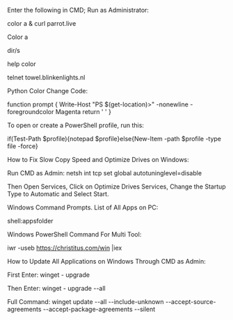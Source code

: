 Enter the following in CMD; Run as Administrator:

color a & curl parrot.live

Color a

dir/s

help color

telnet towel.blinkenlights.nl

Python Color Change Code:

function prompt
{
    Write-Host "PS $(get-location)>"  -nonewline -foregroundcolor Magenta
    return ' '
}

To open or create a PowerShell profile, run this:

if(Test-Path $profile){notepad $profile}else{New-Item -path $profile -type file -force}

How to Fix Slow Copy Speed and Optimize Drives on Windows:

Run CMD as Admin: netsh int tcp set global autotuninglevel=disable

Then Open Services, Click on Optimize Drives Services, Change the Startup Type to Automatic and Select Start.

Windows Command Prompts. List of All Apps on PC:

shell:appsfolder

Windows PowerShell Command For Multi Tool:

iwr -useb https://christitus.com/win |iex

How to Update All Applications on Windows Through CMD as Admin:

First Enter: winget - upgrade

Then Enter: winget - upgrade --all

Full Command: winget update --all --include-unknown --accept-source-agreements --accept-package-agreements --silent
